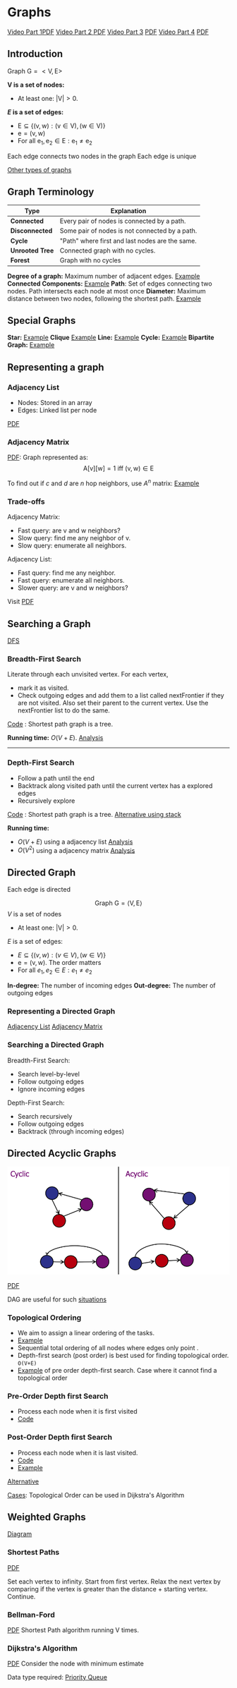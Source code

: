 # Graphs

<span class="right-menu">[Video Part 1](https://www.youtube.com/watch?v=AfIhojjMetk)[PDF](CS2040_17.Hashing4GraphsIntro.pdf#page=70%5C%7CPDF)
[Video Part 2 ](https://youtu.be/x8ou61OpnWc)[PDF](CS2040_18.Graphs2.pdf)
[Video Part 3](https://youtu.be/_PTvDS_vtmo) [PDF](CS2040_19.SSSP.pdf)
[Video Part 4](https://youtu.be/BJ8k7XyuKgI) [PDF](CS2040_20.SSSP+DAGs.pdf)
</span>

## Introduction

Graph $\mathrm{G}=<\mathrm{V}, \mathrm{E}>$

**$\mathrm{V}$ is a set of nodes:**

- At least one: $|\mathrm{V}|>0$.

**$E$ is a set of edges:**

- $\mathrm{E} \subseteq\{(\mathrm{v}, \mathrm{w}):(\mathrm{v} \in \mathrm{V}),(\mathrm{w} \in \mathrm{V})\}$
- $\mathrm{e}=(\mathrm{v}, \mathrm{w})$
- For all $\mathrm{e}_1, \mathrm{e}_2 \in \mathrm{E}: \mathrm{e}_1 \neq \mathrm{e}_2$

Each edge connects two nodes in the graph
Each edge is unique

[Other types of graphs](CS2040_17.Hashing4GraphsIntro.pdf#page=71%5C%7COther%20types%20of%20graphs)
## Graph Terminology

| Type               | Explanation                                                                                 |
| ------------------ | ------------------------------------------------------------------------------------------- |
| **Connected**     | Every pair of nodes is connected by a path. [](CS2040_17.Hashing4GraphsIntro.pdf#page=76%5C%7CExample)     |
| **Disconnected**  | Some pair of nodes is not connected by a path. [](CS2040_17.Hashing4GraphsIntro.pdf#page=78%5C%7CExample)  |
| **Cycle**         | "Path" where first and last nodes are the same. [](CS2040_17.Hashing4GraphsIntro.pdf#page=80%5C%7CExample) |
| **Unrooted Tree** | Connected graph with no cycles. [](CS2040_17.Hashing4GraphsIntro.pdf#page=81%5C%7CExample)                 |
| **Forest**         | Graph with no cycles  [](CS2040_17.Hashing4GraphsIntro.pdf#page=82%5C%7CExample)                                                                                            |

**Degree of a graph:** Maximum number of adjacent edges. [Example](CS2040_17.Hashing4GraphsIntro.pdf#page=84%5C%7CExample)
**Connected Components:** [Example](CS2040_17.Hashing4GraphsIntro.pdf#page=78%5C%7CExample)
**Path**: Set of edges connecting two nodes. Path intersects each node at most once
**Diameter:** Maximum distance between two nodes, following the shortest path. [Example](CS2040_17.Hashing4GraphsIntro.pdf#page=85%5C%7CExample)
## Special Graphs

**Star:** [Example](CS2040_17.Hashing4GraphsIntro.pdf#page=91%7CExample)
**Clique** [Example](CS2040_17.Hashing4GraphsIntro.pdf#page=92%5C%7CExample)
**Line:** [Example](CS2040_17.Hashing4GraphsIntro.pdf#page=93%5C%7CExample)
**Cycle:** [Example](CS2040_17.Hashing4GraphsIntro.pdf#page=94%5C%7CExample)
**Bipartite Graph:** [Example](CS2040_17.Hashing4GraphsIntro.pdf#page=95%5C%7CExample)

## Representing a graph

### Adjacency List

- Nodes: Stored in an array
- Edges: Linked list per node

[PDF](CS2040_17.Hashing4GraphsIntro.pdf#page=146%7CPDF)

### Adjacency Matrix

[PDF](CS2040_17.Hashing4GraphsIntro.pdf#page=151%7CPDF): Graph represented as:
$$
\mathrm{A}[\mathrm{v}][\mathrm{w}]=1 \text { iff }(\mathrm{v}, \mathrm{w}) \in \mathrm{E}
$$

To find out if $c$ and $d$ are $n$ hop neighbors, use $A^n$ matrix: [Example](CS2040_17.Hashing4GraphsIntro.pdf#page=152%7CExample)

### Trade-offs

Adjacency Matrix:

- Fast query: are $\mathrm{v}$ and w neighbors?
- Slow query: find me any neighbor of $\mathrm{v}$.
- Slow query: enumerate all neighbors.

Adjacency List:

- Fast query: find me any neighbor.
- Fast query: enumerate all neighbors.
- Slower query: are $\mathrm{v}$ and w neighbors?

Visit [PDF](CS2040_17.Hashing4GraphsIntro.pdf#page=158)


## Searching a Graph

[DFS](CS2040_18.Graphs2.pdf#page=5%5C%7CBFS%20&%20DFS) 

### Breadth-First Search

Literate through each unvisited vertex.
For each vertex, 
- mark it as visited.
- Check outgoing edges and add them to a list called nextFrontier if they are not visited. Also set  their parent to the current vertex.
Use the nextFrontier list to do the same.

[Code](CS2040_18.Graphs2.pdf#page=33%5C%7CCode) : Shortest path graph is a tree. 
[](CS2040_18.Graphs2.pdf#page=70%5C%7CAlternative%20using%20a%20queue)

**Running time:** $O(V+E)$. [Analysis](CS2040_18.Graphs2.pdf#page=32%5C%7CAnalysis)

---

### Depth-First Search

- Follow a path until the end
- Backtrack along visited path until the current vertex has a explored edges
- Recursively explore

[Code](CS2040_18.Graphs2.pdf#page=42%5C%7CCode) : Shortest path graph is a tree. 
[Alternative using stack](CS2040_18.Graphs2.pdf#page=71%5C%7CAlternative%20using%20a%20stack)

**Running time:** 
- $O(V+E)$ using a adjacency list [Analysis](CS2040_18.Graphs2.pdf#page=65%5C%7CAnalysis)
- $O(V^2)$ using a adjacency matrix [Analysis](CS2040_18.Graphs2.pdf#page=67%5C%7CAnalysis)


## Directed Graph

Each edge is directed

$$
\text { Graph } \mathrm{G}=\langle\mathrm{V}, \mathrm{E}\rangle
$$
$V$ is a set of nodes

- At least one: $|\mathrm{V}|>0$.

$E$ is a set of edges:

- $E \subseteq\{(v, w):(v \in V),(w \in V)\}$
- $\mathrm{e}=(\mathrm{v}, \mathrm{w})$. The order matters
 - For all $e_1, e_2 \in E: e_1 \neq e_2$

**In-degree:** The number of incoming edges
**Out-degree:** The number of outgoing edges
[](CS2040_19.SSSP.pdf#page=5%5C%7CDiagram)

### Representing a Directed Graph

[Adjacency List](CS2040_19.SSSP.pdf#page=10%5C%7CAdjacency%20List)
[Adjacency Matrix](CS2040_19.SSSP.pdf#page=14%5C%7CAdjacency%20Matrix)

### Searching a Directed Graph

Breadth-First Search:

- Search level-by-level
- Follow outgoing edges
- Ignore incoming edges

Depth-First Search:

- Search recursively
- Follow outgoing edges
- Backtrack (through incoming edges)

## Directed Acyclic Graphs

![17 Graphs DAG](../Attachments/17%20Graphs%20DAG.png)

[PDF](CS2040_20.SSSP+DAGs.pdf#page=45)

DAG are useful for such [situations](CS2040_20.SSSP+DAGs.pdf#page=48%7Csituations)

### Topological Ordering

- We aim to assign a linear ordering of the tasks.
- [Example](CS2040_20.SSSP+DAGs.pdf#page=51%7CExample)
- Sequential total ordering of all nodes where edges only point [](CS2040_20.SSSP+DAGs.pdf#page=57%7Cforward).
- Depth-first search (post order) is best used for finding topological order. `O(V+E)`
- [Example](CS2040_20.SSSP+DAGs.pdf#page=60%7CExample) of pre order depth-first search. Case where it cannot find a topological order 

### Pre-Order Depth first Search

- Process each node when it is first visited
- [Code](CS2040_20.SSSP+DAGs.pdf#page=74%7CCode)

### Post-Order Depth first Search

- Process each node when it is last visited.
- [Code](CS2040_20.SSSP+DAGs.pdf#page=75%7CCode)
- [Example](CS2040_20.SSSP+DAGs.pdf#page=77%7CExample)

[Alternative](CS2040_20.SSSP+DAGs.pdf#page=97%7CAlternative)

[Cases](CS2040_20.SSSP+DAGs.pdf#page=98%7CSpecial%20Cases): Topological Order can be used in Dijkstra's Algorithm
## Weighted Graphs

[Diagram](CS2040_19.SSSP.pdf#page=18%5C%7CDiagram)

### Shortest Paths

[PDF](CS2040_19.SSSP.pdf#page=28)

Set each vertex to infinity.
Start from first vertex. Relax the next vertex by comparing if the vertex is greater than the distance + starting vertex.
Continue.

### Bellman-Ford

[PDF](CS2040_19.SSSP.pdf#page=50)
Shortest Path algorithm running V times.

### Dijkstra's Algorithm

[PDF](CS2040_19.SSSP.pdf#page=79) Consider the node with minimum estimate

Data type required: [Priority Queue](CS2040_19.SSSP.pdf#page=92%7CPriority%20Queue)

